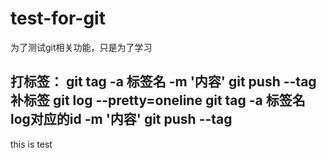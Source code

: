 # test-for-git
为了测试git相关功能，只是为了学习

打标签：
git tag -a 标签名 -m '内容'
git push --tag 
补标签
git log --pretty=oneline
git tag -a 标签名  log对应的id -m '内容'
git push --tag
-----------------------------------------
this is test
